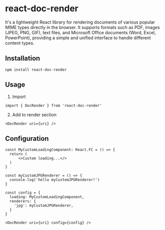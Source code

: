 # react-doc-render
It's a lightweight React library for rendering documents of various popular MIME types directly in the browser. It supports formats such as PDF, images (JPEG, PNG, GIF), text files, and Microsoft Office documents (Word, Excel, PowerPoint), providing a simple and unified interface to handle different content types.

## Installation

`npm install react-doc-render `

## Usage
1. Import

`import { DocRender } from 'react-doc-render'`

2. Add to render section

`<DocRender uri={uri} />`

## Configuration

```
const MyCustomLoadingComponent: React.FC = () => {
  return (
      <>Custom loading...</>
  )
}

const myCustomJPGRenderer = () => {
  console.log('hello myCustomJPGRenderer!')
}

const config = {
  loading: MyCustomLoadingComponent,
  renderers: {
    'jpg': myCustomJPGRenderer,
  }
}

<DocRender uri={uri} config={config} />
```